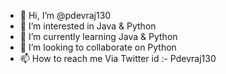 - 👋 Hi, I’m @pdevraj130
- 👀 I’m interested in Java & Python
- 🌱 I’m currently learning Java & Python
- 💞️ I’m looking to collaborate on Python
- 📫 How to reach me Via Twitter id :- Pdevraj130

<!---
pdevraj130/pdevraj130 is a ✨ special ✨ repository because its `README.md` (this file) appears on your GitHub profile.
You can click the Preview link to take a look at your changes.
--->
